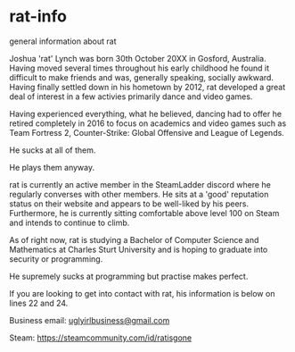 # rat-info
general information about rat

Joshua 'rat' Lynch was born 30th October 20XX in Gosford, Australia. Having moved several times throughout his early childhood he found it difficult to make friends and was, generally speaking, socially awkward. Having finally settled down in his hometown by 2012, rat developed a great deal of interest in a few activies primarily dance and video games.

Having experienced everything, what he believed, dancing had to offer he retired completely in 2016 to focus on academics and video games such as Team Fortress 2, Counter-Strike: Global Offensive and League of Legends.

He sucks at all of them. 

He plays them anyway.

rat is currently an active member in the SteamLadder discord where he regularly converses with other members. He sits at a 'good' reputation status on their website and appears to be well-liked by his peers. Furthermore, he is currently sitting comfortable above level 100 on Steam and intends to continue to climb. 

As of right now, rat is studying a Bachelor of Computer Science and Mathematics at Charles Sturt University and is hoping to graduate into security or programming.

He supremely sucks at programming but practise makes perfect.

If you are looking to get into contact with rat, his information is below on lines 22 and 24.



Business email: uglyirlbusiness@gmail.com

Steam: https://steamcommunity.com/id/ratisgone
